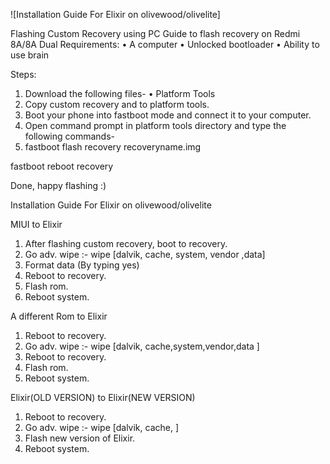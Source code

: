 ![Installation Guide For Elixir on olivewood/olivelite]

Flashing Custom Recovery using PC
Guide to flash recovery on Redmi 8A/8A Dual  Requirements: • A computer • Unlocked bootloader • Ability to use brain

Steps:

1. Download the following files- • Platform Tools
2. Copy custom recovery and to platform tools.
3. Boot your phone into fastboot mode and connect it to your computer.
4. Open command prompt in platform tools directory and type the following commands-
5. fastboot flash recovery recoveryname.img

fastboot reboot recovery

Done, happy flashing :)

Installation Guide For Elixir on olivewood/olivelite

MIUI to Elixir

1. After flashing custom recovery, boot to recovery.
2. Go adv. wipe :- wipe [dalvik, cache, system, vendor ,data]
3. Format data (By typing yes)
4. Reboot to recovery.
5. Flash rom.
6. Reboot system.

A different Rom to Elixir

1. Reboot to recovery.
2. Go adv. wipe :- wipe [dalvik, cache,system,vendor,data ]
3. Reboot to recovery.
4. Flash rom.
5. Reboot system.

Elixir(OLD VERSION) to Elixir(NEW VERSION)

1. Reboot to recovery.
2. Go adv. wipe :- wipe [dalvik, cache, ]
3. Flash new version of Elixir.
4. Reboot system.
